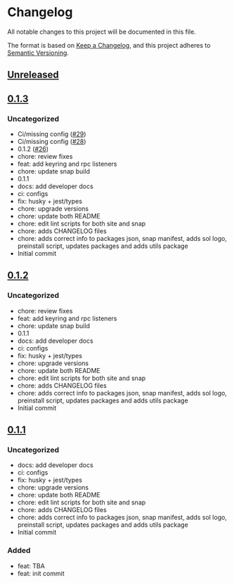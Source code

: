 # Changelog

All notable changes to this project will be documented in this file.

The format is based on [Keep a Changelog](https://keepachangelog.com/en/1.0.0/),
and this project adheres to [Semantic Versioning](https://semver.org/spec/v2.0.0.html).

## [Unreleased]

## [0.1.3]

### Uncategorized

- Ci/missing config ([#29](https://github.com/MetaMask/snap-solana-wallet/pull/29))
- Ci/missing config ([#28](https://github.com/MetaMask/snap-solana-wallet/pull/28))
- 0.1.2 ([#26](https://github.com/MetaMask/snap-solana-wallet/pull/26))
- chore: review fixes
- feat: add keyring and rpc listeners
- chore: update snap build
- 0.1.1
- docs: add developer docs
- ci: configs
- fix: husky + jest/types
- chore: upgrade versions
- chore: update both README
- chore: edit lint scripts for both site and snap
- chore: adds CHANGELOG files
- chore: adds correct info to packages json, snap manifest, adds sol logo, preinstall script, updates packages and adds utils package
- Initial commit

## [0.1.2]

### Uncategorized

- chore: review fixes
- feat: add keyring and rpc listeners
- chore: update snap build
- 0.1.1
- docs: add developer docs
- ci: configs
- fix: husky + jest/types
- chore: upgrade versions
- chore: update both README
- chore: edit lint scripts for both site and snap
- chore: adds CHANGELOG files
- chore: adds correct info to packages json, snap manifest, adds sol logo, preinstall script, updates packages and adds utils package
- Initial commit

## [0.1.1]

### Uncategorized

- docs: add developer docs
- ci: configs
- fix: husky + jest/types
- chore: upgrade versions
- chore: update both README
- chore: edit lint scripts for both site and snap
- chore: adds CHANGELOG files
- chore: adds correct info to packages json, snap manifest, adds sol logo, preinstall script, updates packages and adds utils package
- Initial commit

### Added

- feat: TBA
- feat: init commit

[Unreleased]: https://github.com/MetaMask/snap-solana-wallet/compare/v0.1.3...HEAD
[0.1.3]: https://github.com/MetaMask/snap-solana-wallet/compare/v0.1.2...v0.1.3
[0.1.2]: https://github.com/MetaMask/snap-solana-wallet/compare/v0.1.1...v0.1.2
[0.1.1]: https://github.com/MetaMask/snap-solana-wallet/releases/tag/v0.1.1
